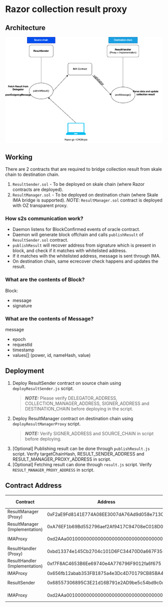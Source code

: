 # Razor collection result proxy

## Architecture

![Architecture Diagram](/IMA-arch.png)

## Working

There are 2 contracts that are required to bridge collection result from skale chain to destination chain.

1. `ResultSender.sol` - To be deployed on skale chain (where Razor contracts are deployed).
2. `ResultManager.sol` - To be deployed on destination chain (where Skale IMA bridge is supported).
   _NOTE_: `ResultManager.sol` contract is deployed with OZ transparent proxy.

### How s2s communication work?

- Daemon listens for BlockConfirmed events of oracle contract.
- Daemon will generate block offchain and calls `publishResult` of `ResultSender.sol` contract.
- `publishResult` will recover address from signature which is present in block, and check if it matches with whitelisted address.
- If it matches wilh the whitelisted address, message is sent through IMA.
- On destination chain, same ecrecover check happens and updates the result.

### What are the contents of Block?

Block:

- message
- signature

### What are the contents of Message?

message

- epoch
- requestId
- timestamp
- values[] (power, id, nameHash, value)

## Deployment

1. Deploy ResultSender contract on source chain using `deployResultSender.js` script.
   > **_NOTE:_** Please verify DELEGATOR_ADDRESS, COLLECTION_MANAGER_ADDRESS, SIGNER_ADDRESS and DESTINATION_CHAIN before deploying in the script.
2. Deploy ResultManager contract on destination chain using `deployResultManagerProxy` script.
   > **_NOTE:_** Verify SIGNER_ADDRESS and SOURCE_CHAIN in script before deploying.
3. [Optional] Publishing result can be done through `publishResult.js` script. Verify targetChainHash, RESULT_SENDER_ADDRESS and RESULT_MANAGER_PROXY_ADDRESS in script.
4. [Optional] Fetching result can done through `result.js` script. Verify `RESULT_MANAGER_PROXY_ADDRESS` in script.

## Contract Address

| Contract                       | Address                                    | Chain Name        |
| ------------------------------ | ------------------------------------------ | ----------------- |
| ResultManager (Proxy)          | 0xF2aE9Fd8141E774A08EE3007dA76Ad9d058e713C | attractive-merope |
| ResultManager (Implementation) | 0xA76EF1b69Bd552796aef2Af9417C94708eC018D0 | attractive-merope |
| IMAProxy                       | 0xd2AAa00100000000000000000000000000000000 | attractive-merope |
| ResultHandler (Proxy)          | 0xbd13374e145Cb2704c101D6FC34470D0a667F35d | rinkeby           |
| ResultHandler (Implementation) | 0xf7F8AC4653B6Ee69740e4A776796F9012fa6f675 | rinkeby           |
| IMAProxy                       | 0x656fb12abab353FB1875a4e3Dc4D70179CB85BA4 | rinkeby           |
| ResultSender                   | 0x68557306895C3E21d16B791e2AD9be5c54bd9c0c | whispering-turais |
| IMAProxy                       | 0xd2AAa00100000000000000000000000000000000 | whispering-turais |
